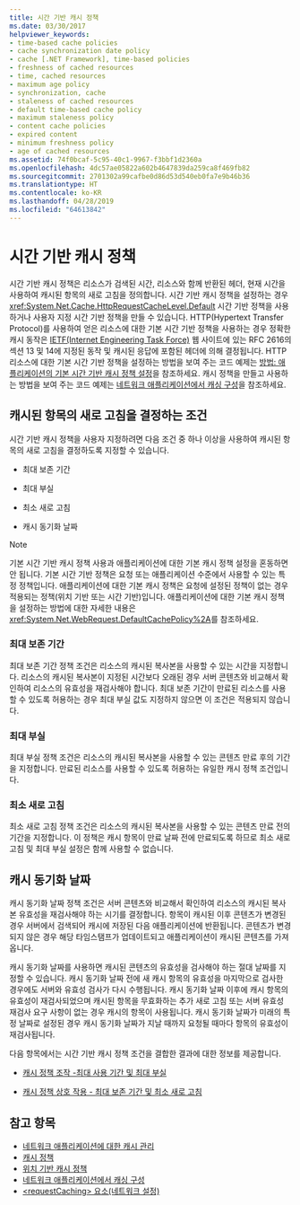 ```yaml
---
title: 시간 기반 캐시 정책
ms.date: 03/30/2017
helpviewer_keywords:
- time-based cache policies
- cache synchronization date policy
- cache [.NET Framework], time-based policies
- freshness of cached resources
- time, cached resources
- maximum age policy
- synchronization, cache
- staleness of cached resources
- default time-based cache policy
- maximum staleness policy
- content cache policies
- expired content
- minimum freshness policy
- age of cached resources
ms.assetid: 74f0bcaf-5c95-40c1-9967-f3bbf1d2360a
ms.openlocfilehash: 4dc57ae05822a602b4647839da259ca8f469fb82
ms.sourcegitcommit: 2701302a99cafbe0d86d53d540eb0fa7e9b46b36
ms.translationtype: HT
ms.contentlocale: ko-KR
ms.lasthandoff: 04/28/2019
ms.locfileid: "64613842"
---
```

# <a name="time-based-cache-policies"></a>시간 기반 캐시 정책
시간 기반 캐시 정책은 리소스가 검색된 시간, 리소스와 함께 반환된 헤더, 현재 시간을 사용하여 캐시된 항목의 새로 고침을 정의합니다. 시간 기반 캐시 정책을 설정하는 경우 <xref:System.Net.Cache.HttpRequestCacheLevel.Default> 시간 기반 정책을 사용하거나 사용자 지정 시간 기반 정책을 만들 수 있습니다. HTTP(Hypertext Transfer Protocol)를 사용하여 얻은 리소스에 대한 기본 시간 기반 정책을 사용하는 경우 정확한 캐시 동작은 [IETF(Internet Engineering Task Force)](https://www.ietf.org/) 웹 사이트에 있는 RFC 2616의 섹션 13 및 14에 지정된 동작 및 캐시된 응답에 포함된 헤더에 의해 결정됩니다. HTTP 리소스에 대한 기본 시간 기반 정책을 설정하는 방법을 보여 주는 코드 예제는 [방법: 애플리케이션의 기본 시간 기반 캐시 정책 설정](../../../docs/framework/network-programming/how-to-set-the-default-time-based-cache-policy-for-an-application.md)을 참조하세요. 캐시 정책을 만들고 사용하는 방법을 보여 주는 코드 예제는 [네트워크 애플리케이션에서 캐싱 구성](../../../docs/framework/network-programming/configuring-caching-in-network-applications.md)을 참조하세요.  
  
## <a name="criteria-to-determine-freshness-of-cached-entries"></a>캐시된 항목의 새로 고침을 결정하는 조건  
 시간 기반 캐시 정책을 사용자 지정하려면 다음 조건 중 하나 이상을 사용하여 캐시된 항목의 새로 고침을 결정하도록 지정할 수 있습니다.  
  
- 최대 보존 기간  
  
- 최대 부실  
  
- 최소 새로 고침  
  
- 캐시 동기화 날짜  
  
> [!NOTE]
>  기본 시간 기반 캐시 정책 사용과 애플리케이션에 대한 기본 캐시 정책 설정을 혼동하면 안 됩니다. 기본 시간 기반 정책은 요청 또는 애플리케이션 수준에서 사용할 수 있는 특정 정책입니다. 애플리케이션에 대한 기본 캐시 정책은 요청에 설정된 정책이 없는 경우 적용되는 정책(위치 기반 또는 시간 기반)입니다. 애플리케이션에 대한 기본 캐시 정책을 설정하는 방법에 대한 자세한 내용은 <xref:System.Net.WebRequest.DefaultCachePolicy%2A>를 참조하세요.  
  
### <a name="maximum-age"></a>최대 보존 기간  
 최대 보존 기간 정책 조건은 리소스의 캐시된 복사본을 사용할 수 있는 시간을 지정합니다. 리소스의 캐시된 복사본이 지정된 시간보다 오래된 경우 서버 콘텐츠와 비교해서 확인하여 리소스의 유효성을 재검사해야 합니다. 최대 보존 기간이 만료된 리소스를 사용할 수 있도록 허용하는 경우 최대 부실 값도 지정하지 않으면 이 조건은 적용되지 않습니다.  
  
### <a name="maximum-staleness"></a>최대 부실  
 최대 부실 정책 조건은 리소스의 캐시된 복사본을 사용할 수 있는 콘텐츠 만료 후의 기간을 지정합니다. 만료된 리소스를 사용할 수 있도록 허용하는 유일한 캐시 정책 조건입니다.  
  
### <a name="minimum-freshness"></a>최소 새로 고침  
 최소 새로 고침 정책 조건은 리소스의 캐시된 복사본을 사용할 수 있는 콘텐츠 만료 전의 기간을 지정합니다. 이 정책은 캐시 항목이 만료 날짜 전에 만료되도록 하므로 최소 새로 고침 및 최대 부실 설정은 함께 사용할 수 없습니다.  
  
## <a name="cache-synchronization-date"></a>캐시 동기화 날짜  
 캐시 동기화 날짜 정책 조건은 서버 콘텐츠와 비교해서 확인하여 리소스의 캐시된 복사본 유효성을 재검사해야 하는 시기를 결정합니다. 항목이 캐시된 이후 콘텐츠가 변경된 경우 서버에서 검색되어 캐시에 저장된 다음 애플리케이션에 반환됩니다. 콘텐츠가 변경되지 않은 경우 해당 타임스탬프가 업데이트되고 애플리케이션이 캐시된 콘텐츠를 가져옵니다.  
  
 캐시 동기화 날짜를 사용하면 캐시된 콘텐츠의 유효성을 검사해야 하는 절대 날짜를 지정할 수 있습니다. 캐시 동기화 날짜 전에 새 캐시 항목의 유효성을 마지막으로 검사한 경우에도 서버와 유효성 검사가 다시 수행됩니다. 캐시 동기화 날짜 이후에 캐시 항목의 유효성이 재검사되었으며 캐시된 항목을 무효화하는 추가 새로 고침 또는 서버 유효성 재검사 요구 사항이 없는 경우 캐시의 항목이 사용됩니다. 캐시 동기화 날짜가 미래의 특정 날짜로 설정된 경우 캐시 동기화 날짜가 지날 때까지 요청될 때마다 항목의 유효성이 재검사됩니다.  
  
 다음 항목에서는 시간 기반 캐시 정책 조건을 결합한 결과에 대한 정보를 제공합니다.  
  
- [캐시 정책 조작 -최대 사용 기간 및 최대 부실](../../../docs/framework/network-programming/cache-policy-interaction-maximum-age-and-maximum-staleness.md)  
  
- [캐시 정책 상호 작용 - 최대 보존 기간 및 최소 새로 고침](../../../docs/framework/network-programming/cache-policy-interaction-maximum-age-and-minimum-freshness.md)  
  
## <a name="see-also"></a>참고 항목

- [네트워크 애플리케이션에 대한 캐시 관리](../../../docs/framework/network-programming/cache-management-for-network-applications.md)
- [캐시 정책](../../../docs/framework/network-programming/cache-policy.md)
- [위치 기반 캐시 정책](../../../docs/framework/network-programming/location-based-cache-policies.md)
- [네트워크 애플리케이션에서 캐싱 구성](../../../docs/framework/network-programming/configuring-caching-in-network-applications.md)
- [\<requestCaching> 요소(네트워크 설정)](../../../docs/framework/configure-apps/file-schema/network/requestcaching-element-network-settings.md)
